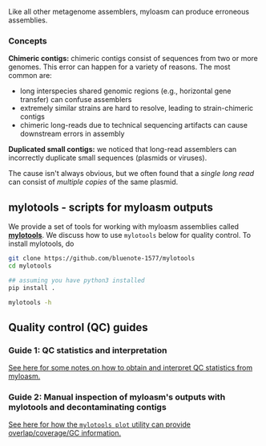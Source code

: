 Like all other metagenome assemblers, myloasm can produce erroneous assemblies.

### Concepts

**Chimeric contigs:** chimeric contigs consist of sequences from two or more genomes. This error can happen for a variety of reasons. The most common are:

- long interspecies shared genomic regions (e.g., horizontal gene transfer) can confuse assemblers
- extremely similar strains are hard to resolve, leading to strain-chimeric contigs
- chimeric long-reads due to technical sequencing artifacts can cause downstream errors in assembly

**Duplicated small contigs:** we noticed that long-read assemblers can incorrectly duplicate small sequences (plasmids or viruses). 

The cause isn't always obvious, but we often found that a *single long read* can consist of *multiple copies* of the same plasmid. 

## mylotools - scripts for myloasm outputs

We provide a set of tools for working with myloasm assemblies called **[mylotools](https://github.com/bluenote-1577/mylotools)**. We discuss how to use `mylotools` below for quality control. To install mylotools, do

```sh
git clone https://github.com/bluenote-1577/mylotools
cd mylotools

## assuming you have python3 installed
pip install . 

mylotools -h
```

## Quality control (QC) guides

### Guide 1: QC statistics and interpretation

[See here for some notes on how to obtain and interpret QC statistics from myloasm.](qc_statistics.md)

### Guide 2: Manual inspection of myloasm's outputs with mylotools and decontaminating contigs

[See here for how the `mylotools plot` utility can provide overlap/coverage/GC information.](qc_manual.md)